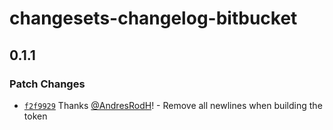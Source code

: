 # changesets-changelog-bitbucket

## 0.1.1
### Patch Changes



- [`f2f9929`](https://github.com/AndresRodH/changesets-changelog-bitbucket/commit/f2f99291669bb9c97e462ae02e186c8917949257) Thanks [@AndresRodH](https://github.com/AndresRodH)! - Remove all newlines when building the token
